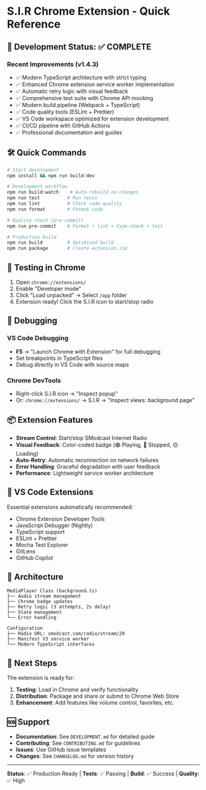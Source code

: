 # S.I.R Chrome Extension - Quick Reference

## 🚀 Development Status: ✅ COMPLETE

### Recent Improvements (v1.4.3)

- ✅ Modern TypeScript architecture with strict typing
- ✅ Enhanced Chrome extension service worker implementation
- ✅ Automatic retry logic with visual feedback
- ✅ Comprehensive test suite with Chrome API mocking
- ✅ Modern build pipeline (Webpack + TypeScript)
- ✅ Code quality tools (ESLint + Prettier)
- ✅ VS Code workspace optimized for extension development
- ✅ CI/CD pipeline with GitHub Actions
- ✅ Professional documentation and guides

## 🛠️ Quick Commands

```bash
# Start development
npm install && npm run build:dev

# Development workflow
npm run build:watch    # Auto-rebuild on changes
npm run test          # Run tests
npm run lint          # Check code quality
npm run format        # Format code

# Quality check (pre-commit)
npm run pre-commit    # Format + lint + type-check + test

# Production build
npm run build         # Optimized build
npm run package       # Create extension.zip
```

## 🧪 Testing in Chrome

1. Open `chrome://extensions/`
2. Enable "Developer mode"
3. Click "Load unpacked" → Select `/app` folder
4. Extension ready! Click the S.I.R icon to start/stop radio

## 🐛 Debugging

### VS Code Debugging

- **F5** → "Launch Chrome with Extension" for full debugging
- Set breakpoints in TypeScript files
- Debug directly in VS Code with source maps

### Chrome DevTools

- Right-click S.I.R icon → "Inspect popup"
- Or: `chrome://extensions/` → S.I.R → "Inspect views: background page"

## 📦 Extension Features

- **Stream Control**: Start/stop SModcast Internet Radio
- **Visual Feedback**: Color-coded badge (🟢 Playing, 🔴 Stopped, 🟡 Loading)
- **Auto-Retry**: Automatic reconnection on network failures
- **Error Handling**: Graceful degradation with user feedback
- **Performance**: Lightweight service worker architecture

## 🎯 VS Code Extensions

Essential extensions automatically recommended:

- Chrome Extension Developer Tools
- JavaScript Debugger (Nightly)
- TypeScript support
- ESLint + Prettier
- Mocha Test Explorer
- GitLens
- GitHub Copilot

## 🔧 Architecture

```
MediaPlayer Class (background.ts)
├── Audio stream management
├── Chrome badge updates
├── Retry logic (3 attempts, 2s delay)
├── State management
└── Error handling

Configuration
├── Radio URL: smodcast.com/radio/stream/20
├── Manifest V3 service worker
└── Modern TypeScript interfaces
```

## 🚀 Next Steps

The extension is ready for:

1. **Testing**: Load in Chrome and verify functionality
2. **Distribution**: Package and share or submit to Chrome Web Store
3. **Enhancement**: Add features like volume control, favorites, etc.

## 🆘 Support

- **Documentation**: See `DEVELOPMENT.md` for detailed guide
- **Contributing**: See `CONTRIBUTING.md` for guidelines
- **Issues**: Use GitHub issue templates
- **Changes**: See `CHANGELOG.md` for version history

---

**Status**: ✅ Production Ready | **Tests**: ✅ Passing | **Build**: ✅ Success | **Quality**: ✅
High
